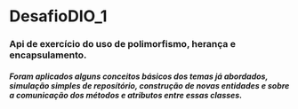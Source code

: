 # DesafioDIO_1
<h3>Api de exercício do uso de polimorfismo, herança e encapsulamento.</h3>

<h5> 
Foram aplicados alguns conceitos básicos dos temas já abordados, simulação simples de reposítório, construção de novas entidades
e sobre a comunicação dos métodos e atributos entre essas classes.</h5>
       


